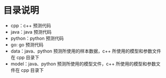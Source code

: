 # 目录说明
- cpp：c++ 预测代码
- java：java 预测代码
- python：python 预测代码
- go: go 预测代码
- data：java、python 预测所使用的样本数据，c++ 所使用的模型和参数文件在 cpp 目录下
- model：java、python 预测所使用的模型文件，c++ 所使用的模型和参数文件在 cpp 目录下
